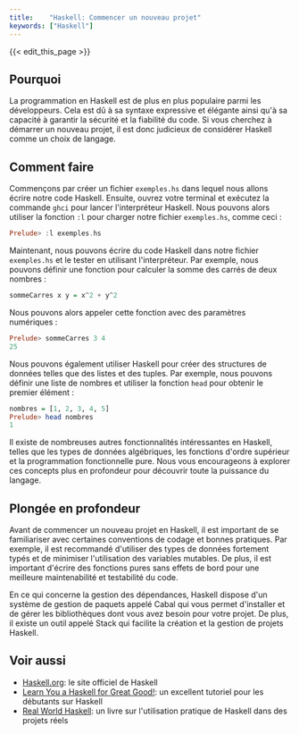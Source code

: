 ```yaml
---
title:    "Haskell: Commencer un nouveau projet"
keywords: ["Haskell"]
---
```


{{< edit_this_page >}}

## Pourquoi

La programmation en Haskell est de plus en plus populaire parmi les développeurs. Cela est dû à sa syntaxe expressive et élégante ainsi qu'à sa capacité à garantir la sécurité et la fiabilité du code. Si vous cherchez à démarrer un nouveau projet, il est donc judicieux de considérer Haskell comme un choix de langage.

## Comment faire

Commençons par créer un fichier `exemples.hs` dans lequel nous allons écrire notre code Haskell. Ensuite, ouvrez votre terminal et exécutez la commande `ghci` pour lancer l'interpréteur Haskell. Nous pouvons alors utiliser la fonction `:l` pour charger notre fichier `exemples.hs`, comme ceci :

```Haskell
Prelude> :l exemples.hs
```

Maintenant, nous pouvons écrire du code Haskell dans notre fichier `exemples.hs` et le tester en utilisant l'interpréteur. Par exemple, nous pouvons définir une fonction pour calculer la somme des carrés de deux nombres :

```Haskell
sommeCarres x y = x^2 + y^2
```

Nous pouvons alors appeler cette fonction avec des paramètres numériques :

```Haskell
Prelude> sommeCarres 3 4
25
```

Nous pouvons également utiliser Haskell pour créer des structures de données telles que des listes et des tuples. Par exemple, nous pouvons définir une liste de nombres et utiliser la fonction `head` pour obtenir le premier élément :

```Haskell
nombres = [1, 2, 3, 4, 5]
Prelude> head nombres
1
```

Il existe de nombreuses autres fonctionnalités intéressantes en Haskell, telles que les types de données algébriques, les fonctions d'ordre supérieur et la programmation fonctionnelle pure. Nous vous encourageons à explorer ces concepts plus en profondeur pour découvrir toute la puissance du langage.

## Plongée en profondeur

Avant de commencer un nouveau projet en Haskell, il est important de se familiariser avec certaines conventions de codage et bonnes pratiques. Par exemple, il est recommandé d'utiliser des types de données fortement typés et de minimiser l'utilisation des variables mutables. De plus, il est important d'écrire des fonctions pures sans effets de bord pour une meilleure maintenabilité et testabilité du code.

En ce qui concerne la gestion des dépendances, Haskell dispose d'un système de gestion de paquets appelé Cabal qui vous permet d'installer et de gérer les bibliothèques dont vous avez besoin pour votre projet. De plus, il existe un outil appelé Stack qui facilite la création et la gestion de projets Haskell.

## Voir aussi

- [Haskell.org](https://www.haskell.org/): le site officiel de Haskell
- [Learn You a Haskell for Great Good!](http://learnyouahaskell.com/): un excellent tutoriel pour les débutants sur Haskell
- [Real World Haskell](http://book.realworldhaskell.org/read/): un livre sur l'utilisation pratique de Haskell dans des projets réels